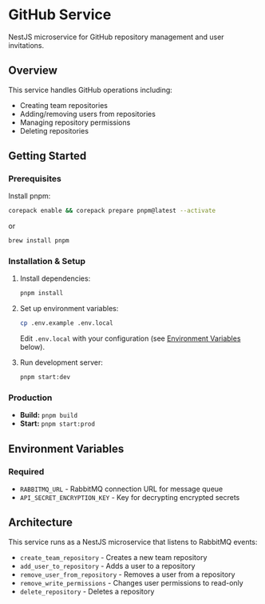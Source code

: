 # GitHub Service

NestJS microservice for GitHub repository management and user invitations.

## Overview

This service handles GitHub operations including:

* Creating team repositories
* Adding/removing users from repositories
* Managing repository permissions
* Deleting repositories

## Getting Started

### Prerequisites

Install pnpm:

```bash
corepack enable && corepack prepare pnpm@latest --activate
```

or

```bash
brew install pnpm
```

### Installation & Setup

1. Install dependencies:

   ```bash
   pnpm install
   ```

2. Set up environment variables:

   ```bash
   cp .env.example .env.local
   ```

   Edit `.env.local` with your configuration (see [Environment Variables](#environment-variables) below).

3. Run development server:

   ```bash
   pnpm start:dev
   ```

### Production

* **Build:** `pnpm build`
* **Start:** `pnpm start:prod`

## Environment Variables

### Required

* `RABBITMQ_URL` - RabbitMQ connection URL for message queue
* `API_SECRET_ENCRYPTION_KEY` - Key for decrypting encrypted secrets

## Architecture

This service runs as a NestJS microservice that listens to RabbitMQ events:

* `create_team_repository` - Creates a new team repository
* `add_user_to_repository` - Adds a user to a repository
* `remove_user_from_repository` - Removes a user from a repository
* `remove_write_permissions` - Changes user permissions to read-only
* `delete_repository` - Deletes a repository
